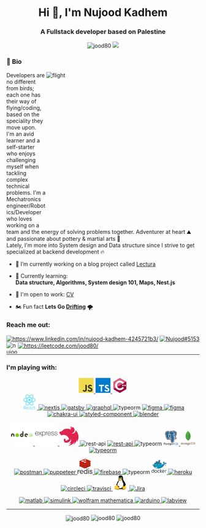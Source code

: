 <h1 align="center">Hi 👋, I'm Nujood Kadhem</h1>
<h3 align="center">A Fullstack developer based on Palestine</h3>

<p align="middle">
 <img src="https://komarev.com/ghpvc/?username=jood80&label=Profile%20views&color=0e75b6&style=flat" alt="jood80" /> 
<img src ="https://badges.pufler.dev/years/jood80" /> 
</p>


### 💬 Bio
 
 <a href="https://tabletopwhale.com/2014/09/29/flight-videos-deconstructed.html" target="_blank" rel="noreferrer"> <img src="https://www.basicknowledge101.com/photos/2015/flight%20deconstructed.gif" alt="flight" width="400" height="400" align="right"/> </a>
  Developers are no different from birds; each one has their way of flying/coding, based on the speciality they move upon.
  <br/> I'm an avid learner and a self-starter who enjoys challenging myself when tackling complex technical problems. I'm a Mechatronics engineer/Robotics/Developer who loves working on a team and the energy of solving problems together. Adventurer at heart ⛰️ and passionate about pottery & martial arts 🥷 <br/>
Lately, I'm more into System design and Data structure since I strive to get specialized at backend development :fire:

- 🔭 I’m currently working on a blog project called [Lectura](https://github.com/Survival-DEV/blog-backend)

- 🌱 Currently learning: <br/>
   **Data structure, Algorithms, System design 101, Maps, Nest.js**

- 📄 I'm open to work: [CV](https://drive.google.com/file/d/18W9rgYLHcXwrXjgtWv0w-B1rup593LLs/view?usp=sharing)

- :motorcycle:	Fun fact **Lets Go [Drifting](https://www.youtube.com/watch?v=opsmd5yuBF0)** 🌪️ 


<h3 align="left">Reach me out:</h3>
<p align="left">
<a href="https://linkedin.com/in/nujood-kadhem-4245721b3/" target="blank"><img align="center" src="https://upload.wikimedia.org/wikipedia/commons/c/ca/LinkedIn_logo_initials.png" alt="https://www.linkedin.com/in/nujood-kadhem-4245721b3/" height="22" width="22" /></a>
<a href="https://discord.gg/Nujood#5153" target="blank"><img align="center" src="https://raw.githubusercontent.com/rahuldkjain/github-profile-readme-generator/master/src/images/icons/Social/discord.svg" alt="Nujood#5153" height="30" width="40" /></a>
<a href="https://www.leetcode.com/jood80/" target="blank"><img align="center" src="https://raw.githubusercontent.com/rahuldkjain/github-profile-readme-generator/master/src/images/icons/Social/leet-code.svg" alt="https://leetcode.com/jood80/" height="30" width="30" /></a>
<a href="https://mail.google.com/mail/u/0/?view=cm&amp;fs=1&amp;tf=1&amp;source=mailto&amp;su=subject+message&amp;to=shawar.nujood@gmail.com" rel="nofollow">
 <img align="left" alt="nujood|gmail" width="30" height="30" src="https://upload.wikimedia.org/wikipedia/commons/thumb/8/8c/Gmail_Icon_%282013-2020%29.svg/2048px-Gmail_Icon_%282013-2020%29.svg.png" data-canonical-src="https://i.imgur.com/kn7FfLZ.png" style="max-width: 100%;">
 </a>
</p>

 ----

<h3 align="left">I'm playing with:</h3>
<div align="middle" >
  <a href="https://developer.mozilla.org/en-US/docs/Web/JavaScript" target="_blank" rel="noreferrer"> <img src="https://raw.githubusercontent.com/devicons/devicon/master/icons/javascript/javascript-original.svg" alt="javascript" width="40" height="40"/> </a> 
 <a href="https://www.typescriptlang.org/" target="_blank" rel="noreferrer"> <img src="https://raw.githubusercontent.com/devicons/devicon/master/icons/typescript/typescript-original.svg" alt="typescript" width="40" height="40"/> </a>
 <a href="https://www.w3schools.com/cpp/" target="_blank" rel="noreferrer"> <img src="https://raw.githubusercontent.com/devicons/devicon/master/icons/cplusplus/cplusplus-original.svg" alt="cplusplus" width="40" height="40"/> </a>
</div>

<div align="middle">
  <a href="https://reactjs.org/" target="_blank" rel="noreferrer"> <img src="https://raw.githubusercontent.com/devicons/devicon/master/icons/react/react-original-wordmark.svg" alt="react" width="40" height="40"/> </a>
   <a href="https://nextjs.org/" target="_blank" rel="noreferrer"> <img src="https://cdn.worldvectorlogo.com/logos/nextjs-2.svg" alt="nextjs" width="40" height="40"/> </a>
  <a href="https://www.gatsbyjs.com/" target="_blank" rel="noreferrer"> <img src="https://www.vectorlogo.zone/logos/gatsbyjs/gatsbyjs-icon.svg" alt="gatsby" width="40" height="40"/> </a> 
  <a href="https://graphql.org" target="_blank" rel="noreferrer">
    <img src="https://www.vectorlogo.zone/logos/graphql/graphql-icon.svg" alt="graphql" width="40" height="40"/> 
  </a> 
 <img src="https://upload.wikimedia.org/wikipedia/commons/5/58/Location_arithmetic_vertical.svg" alt="typeorm" width="20" height="40"/>
  <a href="https://www.figma.com/" target="_blank" rel="noreferrer"> 
  <img src="https://www.vectorlogo.zone/logos/figma/figma-icon.svg" alt="figma" width="40" height="40"/> 
  </a>
   <a href="https://mui.com/" target="_blank" rel="noreferrer"> 
  <img src="https://v4.material-ui.com/static/logo.png" alt="figma" width="40" height="40"/> 
  </a>
 <a href="https://chakra-ui.com/" target="_blank" rel="noreferrer"> 
  <img src="https://www.coffeeclass.io/logos/chakra-ui.png" alt="chakra-ui" width="40" height="40"/> 
  </a>
  <a href="https://styled-components.com/" target="_blank" rel="noreferrer"> 
  <img src="https://cdn-media-1.freecodecamp.org/images/1*p1TndLk3UsGPBsM7qHPZIw.png" alt="styled-component" width="40" height="40"/> 
  </a>
  <a href="https://www.blender.org/" target="_blank" rel="noreferrer"> <img src="https://download.blender.org/branding/community/blender_community_badge_white.svg" alt="blender" width="50" height="60"/> </a>
 
<a href="https://nodejs.org" target="_blank" rel="noreferrer"> <img src="https://raw.githubusercontent.com/devicons/devicon/master/icons/nodejs/nodejs-original-wordmark.svg" alt="nodejs" width="60" height="60"/> </a>
  <a href="https://expressjs.com" target="_blank" rel="noreferrer"> <img src="https://raw.githubusercontent.com/devicons/devicon/master/icons/express/express-original-wordmark.svg" alt="express" width="60" height="60"/> </a>
  <a href="https://nestjs.com/" target="_blank" rel="noreferrer">
   <img src="https://raw.githubusercontent.com/devicons/devicon/master/icons/nestjs/nestjs-plain.svg" alt="nestjs" width="50" height="50"/> 
 </a> 
   <img src="https://cdn.changelog.com/uploads/icons/topics/kJ/icon_large.png?v=63683332430" alt="rest-api" width="50" height="50"/>
  <a href="https://sendgrid.com/" target="_blank" rel="noreferrer">
   <img src="https://seeklogo.com/images/S/sendgrid-logo-7574E52082-seeklogo.com.png" alt="rest-api" width="35" height="35"/>
  </a>
 <img src="https://upload.wikimedia.org/wikipedia/commons/5/58/Location_arithmetic_vertical.svg" alt="typeorm" width="20" height="40"/>
 <a href="https://www.postgresql.org" target="_blank" rel="noreferrer"> 
  <img src="https://raw.githubusercontent.com/devicons/devicon/master/icons/postgresql/postgresql-original-wordmark.svg" alt="postgresql" width="40" height="40"/>
 </a> 
<a href="https://www.mongodb.com/" target="_blank" rel="noreferrer"> <img src="https://raw.githubusercontent.com/devicons/devicon/master/icons/mongodb/mongodb-original-wordmark.svg" alt="mongodb" width="40" height="40"/>
 </a>
 <a href="https://typeorm.io/" target="_blank" rel="noreferrer"> <img src="https://avatars.githubusercontent.com/u/20165699?s=200&v=4" alt="typeorm" width="40" height="40"/> </a> 

</div> 
  <div align="middle">
 <a href="https://postman.com" target="_blank" rel="noreferrer"> 
    <img src="https://www.vectorlogo.zone/logos/getpostman/getpostman-icon.svg" alt="postman" width="40" height="40"/> 
  </a>
    <a href="https://github.com/puppeteer/puppeteer" target="_blank" rel="noreferrer">
    <img src="https://www.vectorlogo.zone/logos/pptrdev/pptrdev-official.svg" alt="puppeteer" width="40" height="40"/>
  </a>
  <a href="https://redis.io" target="_blank" rel="noreferrer"> 
    <img src="https://raw.githubusercontent.com/devicons/devicon/master/icons/redis/redis-original-wordmark.svg" alt="redis" width="40" height="40"/>
  </a>
   <a href="https://firebase.google.com/" target="_blank" rel="noreferrer"> 
    <img src="https://www.vectorlogo.zone/logos/firebase/firebase-icon.svg" alt="firebase" width="40" height="40"/>
  </a>
 <img src="https://upload.wikimedia.org/wikipedia/commons/5/58/Location_arithmetic_vertical.svg" alt="typeorm" width="20" height="40"/>
  <a href="https://www.docker.com/" target="_blank" rel="noreferrer">
    <img src="https://raw.githubusercontent.com/devicons/devicon/master/icons/docker/docker-original-wordmark.svg" alt="docker" width="40" height="40"/>
  </a>
   <a href="https://heroku.com" target="_blank" rel="noreferrer">
   <img src="https://www.vectorlogo.zone/logos/heroku/heroku-icon.svg" alt="heroku" width="40" height="40"/> 
  </a>
  <a href="https://circleci.com" target="_blank" rel="noreferrer">
  <img src="https://www.vectorlogo.zone/logos/circleci/circleci-icon.svg" alt="circleci" width="40" height="40"/> </a> 
    <a href="https://travis-ci.org" target="_blank" rel="noreferrer"> <img src="https://www.vectorlogo.zone/logos/travis-ci/travis-ci-icon.svg" alt="travisci" width="40" height="40"/>
  </a> 
  <a href="https://www.linux.org/" target="_blank" rel="noreferrer"> 
   <img src="https://raw.githubusercontent.com/devicons/devicon/master/icons/linux/linux-original.svg" alt="linux" width="40" height="40"/> 
  </a> 
  <a href="https://www.atlassian.com/software/jira" target="_blank" rel="noreferrer"> 
   <img src="https://cdn.icon-icons.com/icons2/2699/PNG/512/atlassian_jira_logo_icon_170511.png" alt="Jira" width="40" height="40"/> 
  </a> 
 </p>
 <a href="https://www.mathworks.com/" target="_blank" rel="noreferrer">
    <img src="https://upload.wikimedia.org/wikipedia/commons/thumb/2/21/Matlab_Logo.png/800px-Matlab_Logo.png" alt="matlab" width="40" height="40"/>
  </a>
  <a href="https://www.mathworks.com/products/simulink.html#:~:text=Simulink%20is%20a%20block%20diagram,and%20deploy%20without%20writing%20code." target="_blank" rel="noreferrer">
    <img src="https://upload.wikimedia.org/wikipedia/en/3/36/Simulink_Logo_%28non-wordmark%29.png" alt="simulink" width="40" height="40"/>
  </a>
  <a href="https://www.wolfram.com/mathematica/" target="_blank" rel="noreferrer">
    <img src="https://icon-library.com/images/wolfram-alpha-icon/wolfram-alpha-icon-17.jpg" alt="wolfram mathematica" width="40" height="40"/>
  </a>
  <a href="https://www.arduino.cc/" target="_blank" rel="noreferrer">
    <img src="https://cdn.worldvectorlogo.com/logos/arduino-1.svg" alt="arduino" width="40" height="40"/> 
  </a> 
  <a href="https://www.ni.com/en-us/shop/labview.html" target="_blank" rel="noreferrer">
    <img src="https://mpng.subpng.com/20180330/tde/kisspng-labview-national-instruments-computer-software-com-techno-5abed8a3651b60.5227293315224567394141.jpg" alt="labview" width="40" height="40"/>
  </a> 
</div>
 
-----
<p align="middle"><img align="center" src="https://github-readme-streak-stats.herokuapp.com/?user=jood80&" alt="jood80" />
 <img  src="https://github-readme-stats.vercel.app/api?username=jood80&show_icons=true&locale=en" alt="jood80" />
 <img  src="https://github-readme-stats.vercel.app/api/top-langs?username=jood80&show_icons=true&locale=en&layout=compact" alt="jood80" />
</p>

